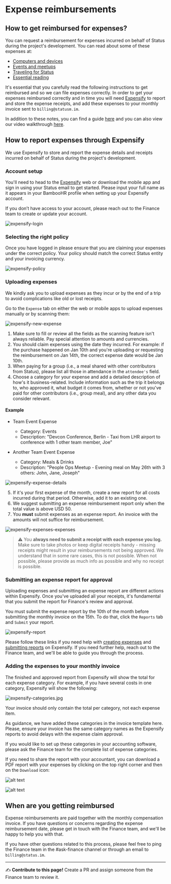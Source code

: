 # Expense reimbursements

## How to get reimbursed for expenses?

You can request a reimbursement for expenses incurred on behalf of Status during the project's development. You can read about some of these expenses at:
   * [Computers and devices](src/perks/computers-and-devices.md)
   * [Events and meetups](src/perks/events-and-meetups.md)
   * [Traveling for Status](src/remote-at-status/traveling-for-status.md)
   * [Essential reading](src/fundamentals/essential-reading.md)

It's essential that you carefully read the following instructions to get reimbursed and so we can file expenses correctly. In order to get your expenses reimbursed correctly and in time you will need [Expensify](https://www.expensify.com/) to report and store the expense receipts, and add these expenses to your monthly invoice sent to `billing@statusm.im`.

In addition to these notes, you can find a guide [here](https://docs.google.com/document/d/1UX9uizHnJDXZjghiXiBGUexrQxxaiyv3-KpyKfHYJKU/edit#) and you can also view our video walkthrough [here](https://youtu.be/04YB_Xz48E8). 

## How to report expenses through Expensify

We use Expensify to store and report the expense details and receipts incurred on behalf of Status during the project's development.

### Account setup

You'll need to head to the [Expensify](https://www.expensify.com/) web or download the mobile app and sign in using your Status email to get started. Please input your full name as it appears in your BambooHR profile when setting up your Expensify account.

If you don’t have access to your account, please reach out to the Finance team to create or update your account. 

![expensify-login](/src/images/expensify-login.png/)

### Selecting the right policy

Once you have logged in please ensure that you are claiming your expenses under the correct policy. Your policy should match the correct Status entity and your invoicing currency.

![expensify-policy](/src/images/expensify-policy.png/)

### Uploading expenses

We kindly ask you to upload expenses as they incur or by the end of a trip to avoid complications like old or lost receipts. 

Go to the `Expense` tab on either the web or mobile apps to upload expenses manually or by scanning them:

![expensify-new-expense](/src/images/expensify-new-expense.png/)

   1. Make sure to fill or review all the fields as the scanning feature isn't always reliable. Pay special attention to amounts and currencies.
   2. You should claim expenses using the date they incurred. For example: if the purchase happened on Jan 10th and you're uploading or requesting the reimbursement on Jan 14th, the correct expense date would be Jan 10th.
   3. When paying for a group (i.e., a meal shared with other contributors from Status), please list all those in attendance in the `attendee's` field.
   4. Choose a category for your expense and add a detailed description of how's it business-related. Include information such as the trip it belongs to, who approved it, what budget it comes from, whether or not you've paid for other contributors (i.e., group meal), and any other data you consider relevant.

#### Example
  * Team Event Expense
    * Category: Events
    * Description: "Devcon Conference, Berlin - Taxi from LHR airport to conference with 1 other team member, Joe"

  * Another Team Event Expense
    * Category: Meals & Drinks
    * Description: "People Ops Meetup - Evening meal on May 26th with 3 others: John, Jane, Joseph"

![expensify-expense-details](/src/images/expensify-expense-details.png/)

   5. If it's your first expense of the month, create a new report for all costs incurred during that period. Otherwise, add it to an existing one.
   6. We suggest submitting an expense reimbursement report only when the total value is above USD 50.
   7. You **must** submit expenses as an expense report. An invoice with the amounts will not suffice for reimbursement. 

![expensify-expenses-expenses](/src/images/expensify-expenses-expenses.png)

> ⚠️ You **always need to submit a receipt with each expense you log.** Make sure to take photos or keep digital receipts handy - missing receipts might result in your reimbursements not being approved. We understand that in some rare cases, this is not possible. When not possible, please provide as much info as possible and why no receipt is possible.

### Submitting an expense report for approval

Uploading expenses and submitting an expense report are different actions within Expensify. Once you've uploaded all your receipts, it's fundamental that you submit the report for Finance's review and approval.

You must submit the expense report by the 10th of the month before submitting the monthly invoice on the 15th. To do that, click the `Reports` tab and `Submit` your report.

![expensify-report](/src/images/expensify-report.png/)

Please follow these links if you need help with [creating expenses](https://community.expensify.com/discussion/4560/how-to-create-expenses-manually) and [submitting reports](https://community.expensify.com/discussion/4561/how-to-submit-a-report/p1?new=1) on Expensify. If you need further help, reach out to the Finance team, and we'll be able to guide you through the process.

### Adding the expenses to your monthly invoice

The finished and approved report from Expensify will show the total for each expense category. For example, if you have several costs in one category, Expensify will show the following:

![expensify-categories.jpg](https://people-ops.status.im/content/images/2021/08/Exp-3.png)

Your invoice should only contain the total per category, not each expense item.

As guidance, we have added these categories in the invoice template here. Please, ensure your invoice has the same category names as the Expensify reports to avoid delays with the expense claim approval.

If you would like to set up these categories in your accounting software, please ask the Finance team for the complete list of expense categories.

If you need to share the report with your accountant, you can download a PDF report with your expenses by clicking on the top right corner and then on the `Download` icon:

![alt text](https://people-ops.status.im/content/images/2021/08/Exp-1.png)

![alt text](https://people-ops.status.im/content/images/2021/08/Exp-2.png)

## When are you getting reimbursed

Expense reimbursements are paid together with the monthly compensation invoice. If you have questions or concerns regarding the expense reimbursement date, please get in touch with the Finance team, and we'll be happy to help you with that.

If you have other questions related to this process, please feel free to ping the Finance team in the #ask-finance channel or through an email to `billing@status.im`.

*****

✍️ **Contribute to this page!** Create a PR and assign someone from the Finance team to review it.
